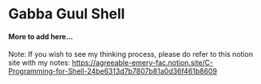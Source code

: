 # Gabba Guul Shell

#### More to add here...

Note: If you wish to see my thinking process, please do refer to this notion site with my notes: https://agreeable-emery-fac.notion.site/C-Programming-for-Shell-24be6313d7b7807b81a0d36f461b8609